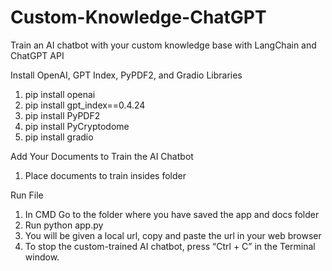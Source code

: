 # Custom-Knowledge-ChatGPT
Train an AI chatbot with your custom knowledge base with LangChain and ChatGPT API

Install OpenAI, GPT Index, PyPDF2, and Gradio Libraries
1. pip install openai
2. pip install gpt_index==0.4.24
3. pip install PyPDF2
4. pip install PyCryptodome
5. pip install gradio

Add Your Documents to Train the AI Chatbot
1. Place documents to train insides <docs> folder

Run File
1. In CMD Go to the folder where you have saved the app and docs folder
2. Run python app.py
3. You will be given a local url, copy and paste the url in your web browser
4. To stop the custom-trained AI chatbot, press “Ctrl + C” in the Terminal window.

